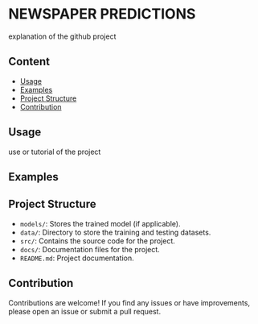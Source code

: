 # NEWSPAPER PREDICTIONS

explanation of the github project

## Content

- [Usage](#usage)
- [Examples](#examples)
- [Project Structure](#project-structure)
- [Contribution](#contribution)


## Usage

use or tutorial of the project

## Examples



## Project Structure

- `models/`: Stores the trained model (if applicable).
- `data/`: Directory to store the training and testing datasets.
- `src/`: Contains the source code for the project.
- `docs/`: Documentation files for the project.
- `README.md`: Project documentation.

## Contribution

Contributions are welcome! If you find any issues or have improvements, please open an issue or submit a pull request.

